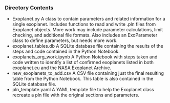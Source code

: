 ### Directory Contents
- Exoplanet.py
A class to contain parameters and related information for a single exoplanet.  Includes functions to read and write .pln files from Exoplanet objects.  More work may include parameter calculations, limit checking, and additional file formats.  Also includes an ExoParameter class to define parameters, but needs more work.
- exoplanet_tables.db
A SQLite database file containing the results of the steps and code contained in the Python Notebook.
- exoplanets_org_work.ipynb
A Python Notebook with steps taken and code written to identify a list of confirmed exoplanets listed in both exoplanet.eu and the NASA Exoplanet Archive.
- new_exoplanets_to_add.csv
A CSV file containing just the final resulting table from the Python Notebook.  This table is also contained in the SQLite database file.
- pln_template.yaml
A YAML template file to help the Exoplanet class recreate a pln file with the original sections and parameters.